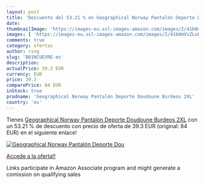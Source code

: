 ```yaml
---
layout: post
title: 'Descuento del 53.21 % en Geographical Norway Pantalón Deporte Dou'
date: 
thumbnailImage: 'https://images-eu.ssl-images-amazon.com/images/I/41b0mVsZLoL._SL200_.jpg'
images: [ 'https://images-eu.ssl-images-amazon.com/images/I/41b0mVsZLoL._SL200_.jpg' ]
comments: true
category: ofertas
author: ring
slug: 'B01NCUEVRE-es'
description:
actualPrice: 39.3 EUR
currency: EUR
price: 39.3
comparePrice: 84 EUR
inStock: true
prodname: 'Geographical Norway Pantalón Deporte Doudoune Burdeos 2XL'
country: 'es'
---
```


Tienes [Geographical Norway Pantalón Deporte Doudoune Burdeos 2XL](https://www.amazon.es/dp/B01NCUEVRE/?tag=tolees-21) con un 53.21 % de descuento con precio de oferta de 39.3 EUR (original: 84 EUR) en el siguiente enlace!

[![Geographical Norway Pantalón Deporte Dou](https://images-eu.ssl-images-amazon.com/images/I/41b0mVsZLoL._SL200_.jpg)](https://www.amazon.es/dp/B01NCUEVRE/?tag=tolees-21)

[Accede a la oferta!!](https://www.amazon.es/dp/B01NCUEVRE/?tag=tolees-21)

Links participate in Amazon Associate program and might generate a comission on qualifying sales


